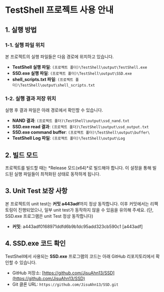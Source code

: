 # TestShell 프로젝트 사용 안내

## 1. 실행 방법

### 1-1. 실행 파일 위치

본 프로젝트의 실행 파일들은 다음 경로에 위치하고 있습니다.

* **TestShell 실행 파일**: `(프로젝트 폴더)\TestShell\output\TestShell.exe`
* **SSD.exe 실행 파일**: `(프로젝트 폴더)\TestShell\output\SSD.exe`
* **shell\_scripts.txt 파일**: `(프로젝트 폴더)\TestShell\output\shell_scripts.txt`

### 1-2. 실행 결과 저장 위치

실행 후 결과 파일은 아래 경로에서 확인할 수 있습니다.

* **NAND 결과**: `(프로젝트 폴더)\TestShell\output\ssd_nand.txt`
* **SSD.exe read 결과**: `(프로젝트 폴더)\TestShell\output\ssd_output.txt`
* **SSD.exe command buffer**: `(프로젝트 폴더)\TestShell\output\buffer\`
* **TestShell Log 파일**: `(프로젝트 폴더)\TestShell\output\Log`

## 2. 빌드 모드

프로젝트를 빌드할 때는 \*Release 모드(x64)\*로 빌드해야 합니다. 
이 설정을 통해 빌드된 실행 파일들이 최적화된 상태로 동작하게 됩니다.

## 3. Unit Test 보장 사항

본 프로젝트의 unit test는 **커밋 a443adf**까지 정상 동작합니다. 이후 커밋에서는 리팩토링이 진행되었으나, 일부 unit test가 동작하지 않을 수 있음을 유의해 주세요.
(단, SSD.exe 프로그램은 unit Test 정상 동작합니다)

* **커밋**: a443adf0168971ddfd6b9b1dc95add323cb590c1 \[a443adf]

## 4. SSD.exe 코드 확인

TestShell에서 사용되는 **SSD.exe** 프로그램의 코드는 아래 GitHub 리포지토리에서 확인할 수 있습니다.

* GitHub 저장소: [https://github.com/JisuAhn13/SSD](https://github.com/JisuAhn13/SSD)
* Git 클론 URL: `https://github.com/JisuAhn13/SSD.git`
